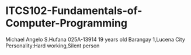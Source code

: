 # ITCS102-Fundamentals-of-Computer-Programming

Michael Angelo S.Hufana
025A-13914
19 years old
Barangay 1,Lucena City
Personality:Hard working,Silent person

